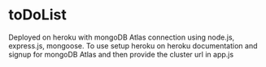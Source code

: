 # toDoList

Deployed on heroku with mongoDB Atlas connection using node.js, express.js, mongoose.
To use setup heroku on heroku documentation and signup for mongoDB Atlas and then provide the cluster url in app.js
